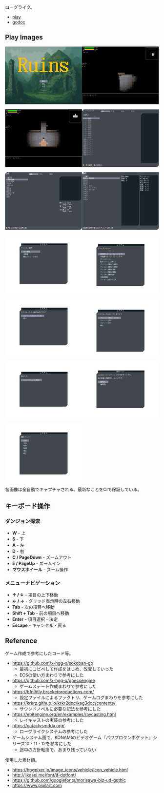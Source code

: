 ローグライク。

- [play](https://kijimad.github.io/ruins/)
- [godoc](https://kijimad.github.io/ruins/godoc/pkg/github.com/kijimaD/ruins/lib/)

## Play Images

<img src="./vrtimages/MainMenu.png" width="50%" /><img src="./vrtimages/Dungeon.png" width="50%" />

<img src="./vrtimages/Town.png" width="50%" /><img src="./vrtimages/InventoryMenu.png" width="50%" />

<img src="./vrtimages/CraftMenu.png" width="50%" /><img src="./vrtimages/EquipMenu.png" width="50%" />

<img src="./vrtimages/DungeonSelect.png" width="50%" /><img src="./vrtimages/DebugMenu.png" width="50%" />

<img src="./vrtimages/LoadMenu.png" width="50%" /><img src="./vrtimages/SaveMenu.png" width="50%" />

<img src="./vrtimages/GameOver.png" width="50%" /><img src="./vrtimages/Message.png" width="50%" />

<img src="./vrtimages/HomeMenu.png" width="50%" />

各画像は全自動でキャプチャされる。最新なことをCIで保証している。

## キーボード操作

### ダンジョン探索
- **W** - 上
- **S** - 下
- **A** - 左
- **D** - 右
- **C / PageDown** - ズームアウト
- **E / PageUp** - ズームイン
- **マウスホイール** - ズーム操作

### メニューナビゲーション
- **↑ / ↓** - 項目の上下移動
- **← / →** - グリッド表示時の左右移動
- **Tab** - 次の項目へ移動
- **Shift + Tab** - 前の項目へ移動
- **Enter** - 項目選択・決定
- **Escape** - キャンセル・戻る

## Reference

ゲーム作成で参考にしたコード等。

- https://github.com/x-hgg-x/sokoban-go
  - 最初にコピペして作成をはじめ、改変していった
  - ECSの使い方まわりで参考にした
- https://github.com/x-hgg-x/goecsengine
  - ゲームステート作成まわりで参考にした
- https://bfnihtly.bracketproductions.com/
  - 設定ファイルによるファクトリ、ゲームログまわりを参考にした
- https://krkrz.github.io/krkr2doc/kag3doc/contents/
  - サウンドノベルに必要な記法を参考にした
- https://ebitengine.org/en/examples/raycasting.html
  - レイキャストの実装の参考にした
- https://cataclysmdda.org/
  - ローグライクシステムの参考にした
- ゲームシステム面で、KONAMIのビデオゲーム『パワプロクンポケット』シリーズ10・11・12を参考にした
  - 途中の方針転換で、あまり残っていない

使用した素材類。

- https://hpgpixer.jp/image_icons/vehicle/icon_vehicle.html
- http://jikasei.me/font/jf-dotfont/
- https://github.com/googlefonts/morisawa-biz-ud-gothic
- https://www.pixilart.com
